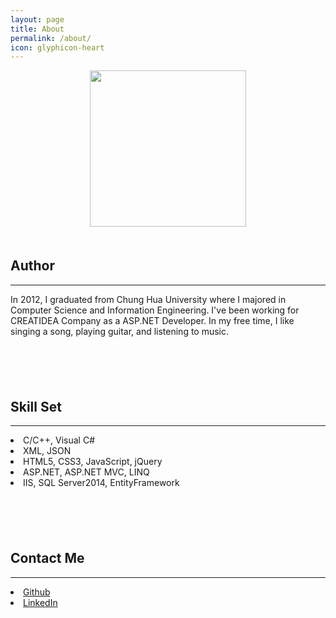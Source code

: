 ```yaml
---
layout: page
title: About
permalink: /about/
icon: glyphicon-heart
---
```

<div align="center">
    <img src="https://scontent-tpe1-1.xx.fbcdn.net/v/t1.0-9/13445548_1334825446531034_534270302915026847_n.jpg?oh=819006d7ed24d5f7cc0142d405a24fce&oe=59FD35D8" height="250">
</div>

<div style="margin-top:50px;">
<h2><b id="author">Author</b></h2>
<hr/>
    In 2012, I graduated from Chung Hua University where I majored in Computer Science and Information Engineering.
    I've been working for CREATIDEA Company as a ASP.NET Developer.
    In my free time, I like singing a song, playing guitar, and listening to music.
</div>

<div style="margin-top:100px;">
<h2><b id="skill-set">Skill Set</b></h2>
    <hr/>
    <lu>
        <li>C/C++, Visual C#</li>
        <li>XML, JSON</li>
        <li>HTML5, CSS3, JavaScript, jQuery</li>
        <li>ASP.NET, ASP.NET MVC, LINQ</li>
        <li>IIS, SQL Server2014, EntityFramework</li>
    </lu>
</div>


<div  style="margin-top:100px;">
<h2><b id="contact-me">Contact Me</b></h2>
    <hr/>
    <lu>
        <li><a target="_blank" href="https://github.com/frank198978104">Github</a></li>
        <li><a target="_blank" href="https://www.linkedin.com/in/frank-sun-ab2472139/">LinkedIn</a></li>
    </lu>
</div>
